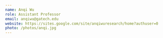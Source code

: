 ```yaml
---
name: Anqi Wu
role: Assistant Professor
email: anqiwu@gatech.edu
website: https://sites.google.com/site/anqiwuresearch/home?authuser=0
photo: /photos/anqi.jpg
---
```


